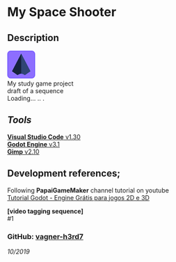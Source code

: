 # My Space Shooter  

## Description  

![icon_My_Space_Shooter](/icon.png)  
My study game project  
draft of a sequence  
Loading... .. .  

## _Tools_

[**Visual Studio Code** v1.30](https://code.visualstudio.com/)  
[**Godot Engine** v3.1](https://godotengine.org/)  
[**Gimp** v2.10](https://www.gimp.org/)

## Development references;  

Following **PapaiGameMaker** channel tutorial on youtube  
[Tutorial Godot - Engine Grátis para jogos 2D e 3D](https://www.youtube.com/playlist?list=PLQzIfDE4WrykgQb3fMwBR2j-kc0eIW-Qn)  

**[video tagging sequence]**  
#1


### GitHub: [**vagner-h3rd7**](https://github.com/h3rd7)  
_10/2019_  

